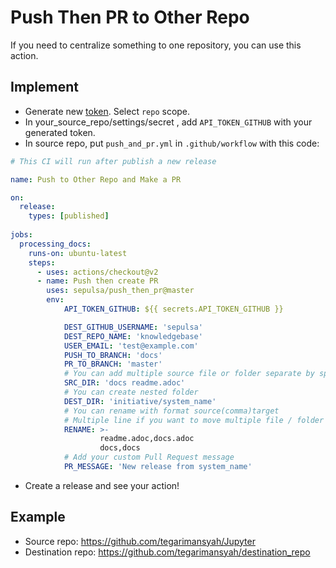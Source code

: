 # Push Then PR to Other Repo

If you need to centralize something to one repository, you can use this action. 

## Implement

* Generate new [token](https://github.com/settings/tokens/new). Select `repo` scope.
* In your_source_repo/settings/secret , add `API_TOKEN_GITHUB` with your generated token.
* In source repo, put `push_and_pr.yml` in `.github/workflow` with this code:

```yaml
# This CI will run after publish a new release

name: Push to Other Repo and Make a PR

on:
  release:
    types: [published]
  
jobs:
  processing_docs:
    runs-on: ubuntu-latest
    steps:
      - uses: actions/checkout@v2
      - name: Push then create PR
        uses: sepulsa/push_then_pr@master
        env:
            API_TOKEN_GITHUB: ${{ secrets.API_TOKEN_GITHUB }}

            DEST_GITHUB_USERNAME: 'sepulsa'
            DEST_REPO_NAME: 'knowledgebase'
            USER_EMAIL: 'test@example.com'
            PUSH_TO_BRANCH: 'docs'
            PR_TO_BRANCH: 'master'
            # You can add multiple source file or folder separate by space
            SRC_DIR: 'docs readme.adoc' 
            # You can create nested folder
            DEST_DIR: 'initiative/system_name'
            # You can rename with format source(comma)target
            # Multiple line if you want to move multiple file / folder
            RENAME: >-
                    readme.adoc,docs.adoc
                    docs,docs
            # Add your custom Pull Request message
            PR_MESSAGE: 'New release from system_name'
```

* Create a release and see your action!

## Example

* Source repo: https://github.com/tegarimansyah/Jupyter
* Destination repo: https://github.com/tegarimansyah/destination_repo
